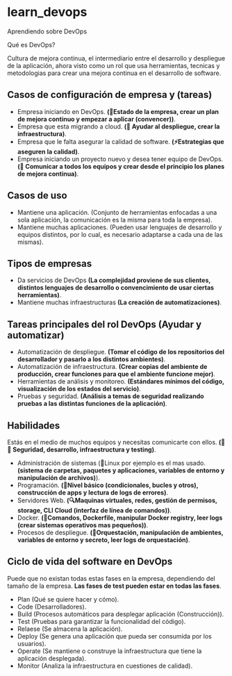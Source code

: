 # learn_devops

Aprendiendo sobre DevOps

Qué es DevOps?

Cultura de mejora continua, el intermediario entre el desarrollo y despliegue de la aplicación, ahora visto como un rol que usa herramientas, tecnicas y metodologias para crear una mejora continua en el desarrollo de software.

## Casos de configuración de empresa y (tareas)

- Empresa iniciando en DevOps. **(🤔Estado de la empresa, crear un plan de mejora continuo y empezar a aplicar (convencer))**.
- Empresa que esta migrando a cloud. **(🔧 Ayudar al despliegue, crear la infraestructura)**.
- Empresa que le falta asegurar la calidad de software. **(⚡Estrategias que aseguren la calidad)**.
- Empresa iniciando un proyecto nuevo y desea tener equipo de DevOps. **(💬 Comunicar a todos los equipos y crear desde el principio los planes de mejora continua)**.

## Casos de uso

- Mantiene una aplicación. (Conjunto de herramientas enfocadas a una sola aplicación, la comunicación es la misma para toda la empresa).
- Mantiene muchas aplicaciones. (Pueden usar lenguajes de desarrollo y equipos distintos, por lo cual, es necesario adaptarse a cada una de las mismas).

## Tipos de empresas

- Da servicios de DevOps **(La complejidad proviene de sus clientes, distintos lenguajes de desarrollo o convencimiento de usar ciertas herramientas)**.
- Mantiene muchas infraestructuras **(La creación de automatizaciones)**.

## Tareas principales del rol DevOps **(Ayudar y automatizar)**

- Automatización de despliegue. **(Tomar el código de los repositorios del desarrollador y pasarlo a los distintos ambientes)**.
- Automatización de infraestructura. **(Crear copias del ambiente de producción, crear funciones para que el ambiente funcione mejor)**.
- Herramientas de análisis y monitoreo. **(Estándares mínimos del código, visualización de los estados del servicio)**.
- Pruebas y seguridad. **(Análisis a temas de seguridad realizando pruebas a las distintas funciones de la aplicación)**.

## Habilidades

Estás en el medio de muchos equipos y necesitas comunicarte con ellos. **(💬👯 Seguridad, desarrollo, infraestructura y testing)**.

- Administración de sistemas (🐧Linux por ejemplo es el mas usado. **(sistema de carpetas, paquetes y aplicaciones, variables de entorno y manipulación de archivos)**).
- Programación. **(🐍Nivel básico (condicionales, bucles y otros), construcción de apps y lectura de logs de errores)**.
- Servidores Web. **(🔍Maquinas virtuales, redes, gestión de permisos, storage, CLI Cloud (interfaz de línea de comandos))**.
- Docker. **(🐋Comandos, Dockerfile, manipular Docker registry, leer logs (crear sistemas operativos mas pequeños))**.
- Procesos de despliegue. **(🎇Orquestación, manipulación de ambientes, variables de entorno y secreto, leer logs de orquestación)**.

## Ciclo de vida del software en DevOps

Puede que no existan todas estas fases en la empresa, dependiendo del tamaño de la empresa.
**Las fases de test pueden estar en todas las fases**.

- Plan (Qué se quiere hacer y cómo).
- Code (Desarrolladores).
- Build (Procesos automáticos para desplegar aplicación (Construcción)).
- Test (Pruebas para garantizar la funcionalidad del código).
- Relaese (Se almacena la aplicación).
- Deploy (Se genera una aplicación que pueda ser consumida por los usuarios).
- Operate (Se mantiene o construye la infraestructura que tiene la aplicación desplegada).
- Monitor (Analiza la infraestructura en cuestiones de calidad).
